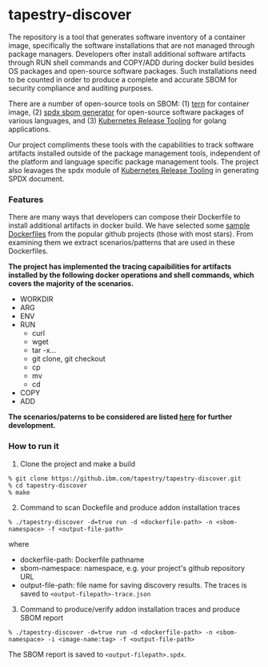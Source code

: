 # tapestry-discover 

The repository is a tool that generates software inventory of a container image, specifically the software installations that are not managed through package managers. Developers ofter install additional software artifacts through RUN shell commands and COPY/ADD during docker build besides OS packages and open-source software packages. Such installations need to be counted in order to produce a complete and accurate SBOM for security compliance and auditing purposes. 

There are a number of open-source tools on SBOM: (1) [tern](https://github.com/tern-tools/tern) for container image, (2) [spdx sbom generator](https://github.com/spdx/spdx-sbom-generator) for open-source software packages of various languages, and (3) [Kubernetes Release Tooling](https://github.com/kubernetes/release) for golang applications.

Our project compliments these tools with the capabilities to track software artifacts installed outside of the package management tools, independent of the platform and language specific package management tools. The project also leavages the spdx module of [Kubernetes Release Tooling](https://github.com/kubernetes/release) in generating SPDX document.


### Features

There are many ways that developers can compose their Dockerfile to install additional artifacts in docker build. We have selected some [sample Dockerfiles](https://github.ibm.com/tapestry/tapestry-discover/tree/main/sample-dockerfiles) from the popular github projects (those with most stars). From examining them we extract scenarios/patterns that are used in these Dockerfiles. 

**The project has implemented the tracing capaibilities for artifacts installed by the following docker operations and shell commands, which covers the majority of the scenarios.**

- WORKDIR
- ARG
- ENV
- RUN
    - curl
    - wget
    - tar -x...
    - git clone, git checkout
    - cp
    - mv 
    - cd 
- COPY
- ADD

**The scenarios/paterns to be considered are listed [here](https://github.ibm.com/tapestry/tapestry-discover/blob/main/doc/new-scenarios.md) for further development.**


### How to run it

1. Clone the project and make a build

```
% git clone https://github.ibm.com/tapestry/tapestry-discover.git
% cd tapestry-discover
% make
```

2. Command to scan Dockefile and produce addon installation traces

```
% ./tapestry-discover -d=true run -d <dockerfile-path> -n <sbom-namespace> -f <output-file-path>
```

where 
- dockerfile-path: Dockerfile pathname
- sbom-namespace: namespace, e.g. your project's github repository URL
- output-file-path: file name for saving discovery results. The traces is saved to `<output-filepath>-trace.json`

3. Command to produce/verify addon installation traces and produce SBOM report

```
% ./tapestry-discover -d=true run -d <dockerfile-path> -n <sbom-namespace> -i <image-name:tag> -f <output-file-path>
```
The SBOM report is saved to `<output-filepath>.spdx`.

